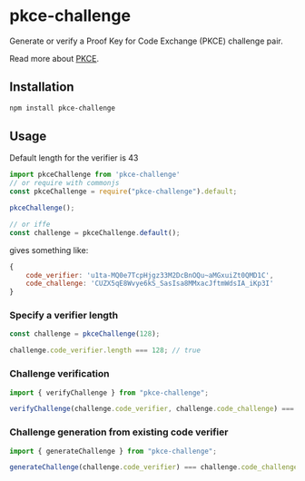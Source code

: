 # pkce-challenge

Generate or verify a Proof Key for Code Exchange (PKCE) challenge pair.

Read more about [PKCE](https://www.oauth.com/oauth2-servers/pkce/authorization-request/).

## Installation

```bash
npm install pkce-challenge
```

## Usage

Default length for the verifier is 43

```js
import pkceChallenge from 'pkce-challenge'
// or require with commonjs
const pkceChallenge = require("pkce-challenge").default;

pkceChallenge();

// or iffe
const challenge = pkceChallenge.default(); 
```

gives something like:

```js
{
    code_verifier: 'u1ta-MQ0e7TcpHjgz33M2DcBnOQu~aMGxuiZt0QMD1C',
    code_challenge: 'CUZX5qE8Wvye6kS_SasIsa8MMxacJftmWdsIA_iKp3I'
}
```

### Specify a verifier length

```js
const challenge = pkceChallenge(128);

challenge.code_verifier.length === 128; // true
```

### Challenge verification

```js
import { verifyChallenge } from "pkce-challenge";

verifyChallenge(challenge.code_verifier, challenge.code_challenge) === true; // true
```

### Challenge generation from existing code verifier

```js
import { generateChallenge } from "pkce-challenge";

generateChallenge(challenge.code_verifier) === challenge.code_challenge; // true
```
